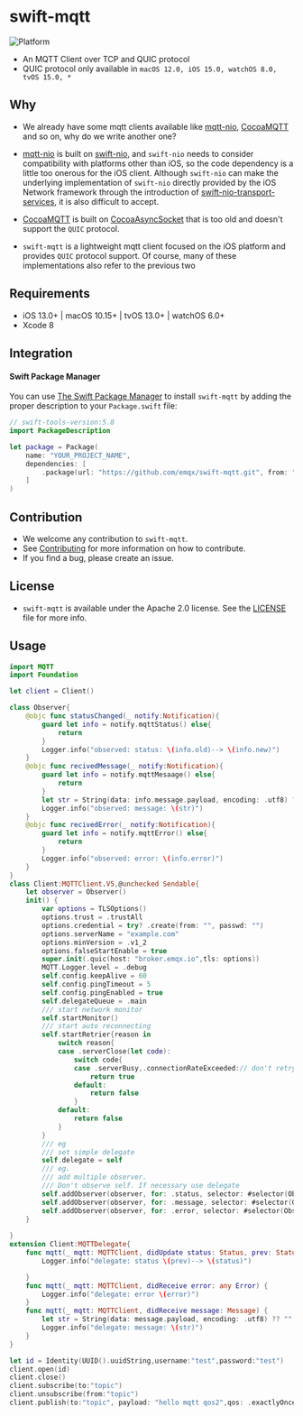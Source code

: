 # swift-mqtt
![Platform](https://img.shields.io/badge/platforms-iOS%2013.0%20%7C%20macOS%2010.15%20%7C%20tvOS%2013.0%20%7C%20watchOS%206.0-F28D00.svg)
- An MQTT Client over TCP and QUIC protocol
- QUIC protocol only available in `macOS 12.0, iOS 15.0, watchOS 8.0, tvOS 15.0, *`

## Why
- We already have some mqtt clients available like [mqtt-nio](https://github.com/swift-server-community/mqtt-nio.git), [CocoaMQTT](https://github.com/emqx/CocoaMQTT.git) and so on, why do we write another one?

- [mqtt-nio](https://github.com/swift-server-community/mqtt-nio.git) is built on [swift-nio](https://github.com/apple/swift-nio.git), and `swift-nio` needs to consider compatibility with platforms other than iOS, so the code dependency is a little too onerous for the iOS client. Although `swift-nio` can make the underlying implementation of `swift-nio` directly provided by the iOS Network framework through the introduction of [swift-nio-transport-services](https://github.com/apple/swift-nio-transport-services.git), it is also difficult to accept.

- [CocoaMQTT](https://github.com/emqx/CocoaMQTT.git) is built on  [CocoaAsyncSocket](https://github.com/robbiehanson/CocoaAsyncSocket.git) that is too old and doesn't support the `QUIC` protocol.

- `swift-mqtt` is a lightweight mqtt client focused on the iOS platform and provides `QUIC` protocol support. Of course, many of these implementations also refer to the previous two

## Requirements

- iOS 13.0+ | macOS 10.15+ | tvOS 13.0+ | watchOS 6.0+
- Xcode 8

## Integration

#### Swift Package Manager

You can use [The Swift Package Manager](https://swift.org/package-manager) to install `swift-mqtt` by adding the proper description to your `Package.swift` file:

```swift
// swift-tools-version:5.8
import PackageDescription

let package = Package(
    name: "YOUR_PROJECT_NAME",
    dependencies: [
        .package(url: "https://github.com/emqx/swift-mqtt.git", from: "1.2.0"),
    ]
)
```

## Contribution
- We welcome any contribution to `swift-mqtt`.
- See [Contributing](CONTRIBUTING.md) for more information on how to contribute.
- If you find a bug, please create an issue.

## License
- `swift-mqtt` is available under the Apache 2.0 license. See the [LICENSE](LICENSE.md) file for more info.

## Usage
```swift
import MQTT
import Foundation

let client = Client()

class Observer{
    @objc func statusChanged(_ notify:Notification){
        guard let info = notify.mqttStatus() else{
            return
        }
        Logger.info("observed: status: \(info.old)--> \(info.new)")
    }
    @objc func recivedMessage(_ notify:Notification){
        guard let info = notify.mqttMesaage() else{
            return
        }
        let str = String(data: info.message.payload, encoding: .utf8) ?? ""
        Logger.info("observed: message: \(str)")
    }
    @objc func recivedError(_ notify:Notification){
        guard let info = notify.mqttError() else{
            return
        }
        Logger.info("observed: error: \(info.error)")
    }
}
class Client:MQTTClient.V5,@unchecked Sendable{
    let observer = Observer()
    init() {
        var options = TLSOptions()
        options.trust = .trustAll
        options.credential = try? .create(from: "", passwd: "")
        options.serverName = "example.com"
        options.minVersion = .v1_2
        options.falseStartEnable = true
        super.init(.quic(host: "broker.emqx.io",tls: options))
        MQTT.Logger.level = .debug
        self.config.keepAlive = 60
        self.config.pingTimeout = 5
        self.config.pingEnabled = true
        self.delegateQueue = .main
        /// start network monitor
        self.startMonitor()
        /// start auto reconnecting
        self.startRetrier{reason in
            switch reason{
            case .serverClose(let code):
                switch code{
                case .serverBusy,.connectionRateExceeded:// don't retry when server is busy
                    return true
                default:
                    return false
                }
            default:
                return false
            }
        }
        /// eg
        /// set simple delegate
        self.delegate = self
        /// eg.
        /// add multiple observer.
        /// Don't observe self. If necessary use delegate
        self.addObserver(observer, for: .status, selector: #selector(Observer.statusChanged(_:)))
        self.addObserver(observer, for: .message, selector: #selector(Observer.recivedMessage(_:)))
        self.addObserver(observer, for: .error, selector: #selector(Observer.recivedError(_:)))
    }
    
}
extension Client:MQTTDelegate{
    func mqtt(_ mqtt: MQTTClient, didUpdate status: Status, prev: Status) {
        Logger.info("delegate: status \(prev)--> \(status)")

    }
    func mqtt(_ mqtt: MQTTClient, didReceive error: any Error) {
        Logger.info("delegate: error \(error)")
    }
    func mqtt(_ mqtt: MQTTClient, didReceive message: Message) {
        let str = String(data: message.payload, encoding: .utf8) ?? ""
        Logger.info("delegate: message: \(str)")
    }
}

let id = Identity(UUID().uuidString,username:"test",password:"test")
client.open(id)
client.close()
client.subscribe(to:"topic")
client.unsubscribe(from:"topic")
client.publish(to:"topic", payload: "hello mqtt qos2",qos: .exactlyOnce)

```
